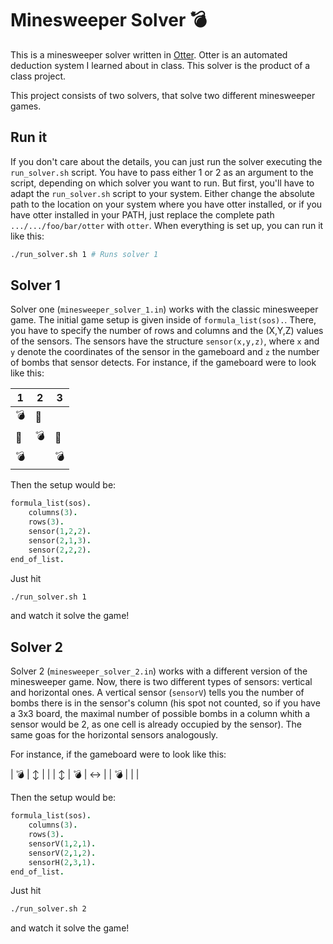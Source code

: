 # Minesweeper Solver 💣

This is a minesweeper solver written in [Otter](https://www.mcs.anl.gov/research/projects/AR/otter/). Otter is an automated deduction system I learned about in class. This solver is the product of a class project.

This project consists of two solvers, that solve two different minesweeper games.

## Run it

If you don't care about the details, you can just run the solver executing the ```run_solver.sh``` script. You have to pass either 1 or 2 as an argument to the script, depending on which solver you want to run. But first, you'll have to adapt the ```run_solver.sh``` script to your system. Either change the absolute path to the location on your system where you have otter installed, or if you have otter installed in your PATH, just replace the complete path ```.../.../foo/bar/otter``` with ```otter```. When everything is set up, you can run it like this:

```bash
./run_solver.sh 1 # Runs solver 1
```

## Solver 1

Solver one (```minesweeper_solver_1.in```) works with the classic minesweeper game. The initial game setup is given inside of ```formula_list(sos).```. There, you have to specify the number of rows and columns and the (X,Y,Z) values of the sensors. The sensors have the structure ```sensor(x,y,z)```, where ```x``` and ```y``` denote the coordinates of the sensor in the gameboard and ```z``` the number of bombs that sensor detects. For instance, if the gameboard were to look like this:

| 1 | 2 | 3 |
| --- | --- | --- |
| 💣 | 👀 | |
| 👀 | 💣 | 👀 |
| 💣 | | 💣 |

Then the setup would be:

```prolog
formula_list(sos).
    columns(3).
    rows(3).
    sensor(1,2,2).
    sensor(2,1,3).
    sensor(2,2,2).
end_of_list.
```

Just hit

```bash
./run_solver.sh 1
```

and watch it solve the game!

## Solver 2

Solver 2 (```minesweeper_solver_2.in```) works with a different version of the minesweeper game. Now, there is two different types of sensors: vertical and horizontal ones. A vertical sensor (```sensorV```) tells you the number of bombs there is in the sensor's column (his spot not counted, so if you have a 3x3 board, the maximal number of possible bombs in a column whith a sensor would be 2, as one cell is already occupied by the sensor). The same goas for the horizontal sensors analogously.

For instance, if the gameboard were to look like this:

| 💣 | ↕️ | |
| ↕️ | 💣 | ↔️ |
| 💣 | | |

Then the setup would be:

```prolog
formula_list(sos).
    columns(3).
    rows(3).
    sensorV(1,2,1).
    sensorV(2,1,2).
    sensorH(2,3,1).
end_of_list.
```

Just hit

```bash
./run_solver.sh 2
```

and watch it solve the game!
